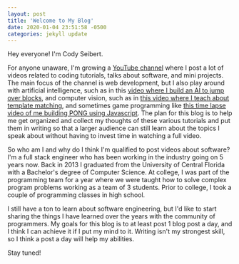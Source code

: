 ```yaml
---
layout: post
title: 'Welcome to My Blog'
date: 2020-01-04 23:51:58 -0500
categories: jekyll update
---
```


Hey everyone! I'm Cody Seibert.

For anyone unaware, I'm growing a [YouTube channel](https://youtube.com/c/codyseibert) where I post a lot of videos related to coding tutorials, talks about software, and mini projects. The main focus of the channel is web development, but I also play around with artificial intelligence, such as in this [video where I build an AI to jump over blocks](https://www.youtube.com/watch?v=zh8smVUwrns&t=5s), and computer vision, such as in [this video where I teach about template matching](), and sometimes game programming like [this time lapse video of me building PONG using Javascript](https://www.youtube.com/watch?v=5tbepogkt3c). The plan for this blog is to help me get organized and collect my thoughts of these various tutorials and put them in writing so that a larger audience can still learn about the topics I speak about without having to invest time in watching a full video.

So who am I and why do I think I'm qualified to post videos about software? I'm a full stack engineer who has been working in the industry going on 5 years now. Back in 2013 I graduated from the University of Central Florida with a Bachelor's degree of Computer Science. At college, I was part of the programming team for a year where we were taught how to solve complex program problems working as a team of 3 students. Prior to college, I took a couple of programming classes in high school.

I still have a ton to learn about software engineering, but I'd like to start sharing the things I have learned over the years with the community of programmers. My goals for this blog is to at least post 1 blog post a day, and I think I can achieve it if I put my mind to it. Writing isn't my strongest skill, so I think a post a day will help my abilities.

Stay tuned!
